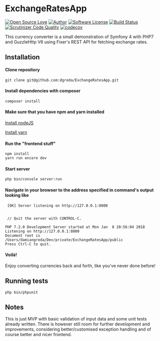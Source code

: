 # ExchangeRatesApp

[![Open Source Love](https://badges.frapsoft.com/os/v2/open-source.svg?v=103)](https://github.com/ellerbrock/open-source-badges/)
[![Author](http://img.shields.io/badge/author-@dgreda-blue.svg)](https://www.linkedin.com/in/damiangreda)
[![Software License](https://img.shields.io/badge/license-MIT-brightgreen.svg)](LICENSE)
[![Build Status](https://travis-ci.org/dgreda/ExchangeRatesApp.svg?branch=master)](https://travis-ci.org/dgreda/ExchangeRatesApp)
[![Scrutinizer Code Quality](https://scrutinizer-ci.com/g/dgreda/ExchangeRatesApp/badges/quality-score.png?b=master)](https://scrutinizer-ci.com/g/dgreda/ExchangeRatesApp/?branch=master)
[![codecov](https://codecov.io/gh/dgreda/ExchangeRatesApp/branch/master/graph/badge.svg)](https://codecov.io/gh/dgreda/ExchangeRatesApp)

This currency converter is a small demonstration of Symfony 4 with PHP7 and GuzzleHttp V6 using Fixer's REST API
for fetching exchange rates.

## Installation

#### Clone repository

```
git clone git@github.com:dgreda/ExchangeRatesApp.git
``` 

#### Install dependencies with composer

```
composer install
```

#### Make sure that you have npm and yarn installed

[Install nodeJS](https://nodejs.org/en/download/)

[Install yarn](https://yarnpkg.com/lang/en/docs/install/)

#### Run the "frontend stuff"

```
npm install
yarn run encore dev
```

#### Start server 

```
php bin/console server:run
```

#### Navigate in your browser to the address specified in command's output looking like

```
 [OK] Server listening on http://127.0.0.1:8000


 // Quit the server with CONTROL-C.

PHP 7.2.0 Development Server started at Mon Jan  8 20:56:04 2018
Listening on http://127.0.0.1:8000
Document root is /Users/damiangreda/Dev/private/ExchangeRatesApp/public
Press Ctrl-C to quit.

```

#### Voilà!

Enjoy converting currencies back and forth, like you've never done before!

## Running tests

```
php bin/phpunit
```

## Notes

This is just MVP with basic validation of input data and some unit tests already written.
There is however still room for further development and improvements, considering better/customised exception handling
and of course better and nicer frontend.
